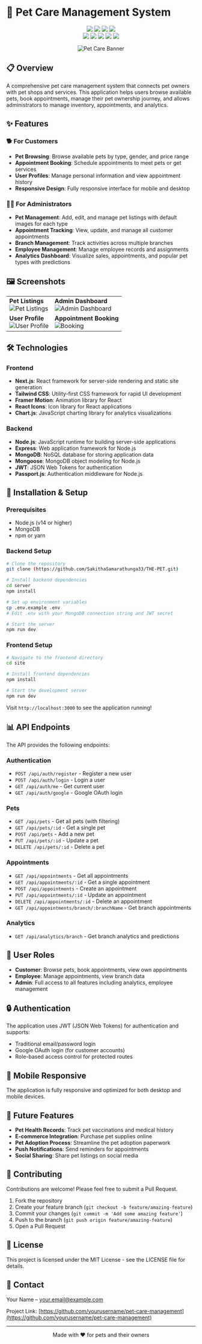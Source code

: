# 🐾 Pet Care Management System

<div align="center">
  <img src="https://img.shields.io/badge/version-1.0.0-blue.svg?cacheSeconds=2592000" />
  <img src="https://img.shields.io/badge/license-MIT-yellow.svg" />
  <img src="https://img.shields.io/badge/node-%3E%3D%2014.0.0-green.svg" />
  <img src="https://img.shields.io/badge/made%20with-love-red.svg" />
  <br />
  <img src="https://img.shields.io/badge/react-%2320232a.svg?style=for-the-badge&logo=react&logoColor=%2361DAFB" />
  <img src="https://img.shields.io/badge/next.js-%23000000.svg?style=for-the-badge&logo=next.js&logoColor=white" />
  <img src="https://img.shields.io/badge/tailwindcss-%2338B2AC.svg?style=for-the-badge&logo=tailwind-css&logoColor=white" />
  <img src="https://img.shields.io/badge/mongodb-%234ea94b.svg?style=for-the-badge&logo=mongodb&logoColor=white" />
  <img src="https://img.shields.io/badge/express.js-%23404d59.svg?style=for-the-badge&logo=express&logoColor=%2361DAFB" />
</div>

<p align="center">
  <img src="https://images.unsplash.com/photo-1444212477490-ca407925329e?ixlib=rb-4.0.3&auto=format&fit=crop&w=1200&h=400&q=80" alt="Pet Care Banner" />
</p>

## 📋 Overview

A comprehensive pet care management system that connects pet owners with pet shops and services. This application helps users browse available pets, book appointments, manage their pet ownership journey, and allows administrators to manage inventory, appointments, and analytics.

## ✨ Features

### 🐕 For Customers
- **Pet Browsing**: Browse available pets by type, gender, and price range
- **Appointment Booking**: Schedule appointments to meet pets or get services
- **User Profiles**: Manage personal information and view appointment history
- **Responsive Design**: Fully responsive interface for mobile and desktop

### 👨‍💼 For Administrators
- **Pet Management**: Add, edit, and manage pet listings with default images for each type
- **Appointment Tracking**: View, update, and manage all customer appointments
- **Branch Management**: Track activities across multiple branches
- **Employee Management**: Manage employee records and assignments
- **Analytics Dashboard**: Visualize sales, appointments, and popular pet types with predictions

## 🖼️ Screenshots

<table>
  <tr>
    <td>
      <strong>Pet Listings</strong><br>
      <img src="https://images.unsplash.com/photo-1526336024174-e58f5cdd8e13?ixlib=rb-4.0.3&auto=format&fit=crop&w=500&h=300&q=80" alt="Pet Listings" />
    </td>
    <td>
      <strong>Admin Dashboard</strong><br>
      <img src="https://images.unsplash.com/photo-1551288049-bebda4e38f71?ixlib=rb-4.0.3&auto=format&fit=crop&w=500&h=300&q=80" alt="Admin Dashboard" />
    </td>
  </tr>
  <tr>
    <td>
      <strong>User Profile</strong><br>
      <img src="https://images.unsplash.com/photo-1537151625747-768eb6cf92b2?ixlib=rb-4.0.3&auto=format&fit=crop&w=500&h=300&q=80" alt="User Profile" />
    </td>
    <td>
      <strong>Appointment Booking</strong><br>
      <img src="https://images.unsplash.com/photo-1516371535707-512a1e83bb9a?ixlib=rb-4.0.3&auto=format&fit=crop&w=500&h=300&q=80" alt="Booking" />
    </td>
  </tr>
</table>

## 🛠️ Technologies

### Frontend
- **Next.js**: React framework for server-side rendering and static site generation
- **Tailwind CSS**: Utility-first CSS framework for rapid UI development
- **Framer Motion**: Animation library for React
- **React Icons**: Icon library for React applications
- **Chart.js**: JavaScript charting library for analytics visualizations

### Backend
- **Node.js**: JavaScript runtime for building server-side applications
- **Express**: Web application framework for Node.js
- **MongoDB**: NoSQL database for storing application data
- **Mongoose**: MongoDB object modeling for Node.js
- **JWT**: JSON Web Tokens for authentication
- **Passport.js**: Authentication middleware for Node.js

## 🚀 Installation & Setup

### Prerequisites
- Node.js (v14 or higher)
- MongoDB
- npm or yarn

### Backend Setup
```bash
# Clone the repository
git clone (https://github.com/SakithaSamarathunga33/THE-PET.git)

# Install backend dependencies
cd server
npm install

# Set up environment variables
cp .env.example .env
# Edit .env with your MongoDB connection string and JWT secret

# Start the server
npm run dev
```

### Frontend Setup
```bash
# Navigate to the frontend directory
cd site

# Install frontend dependencies
npm install

# Start the development server
npm run dev
```

Visit `http://localhost:3000` to see the application running!

## 📊 API Endpoints

The API provides the following endpoints:

### Authentication
- `POST /api/auth/register` - Register a new user
- `POST /api/auth/login` - Login a user
- `GET /api/auth/me` - Get current user
- `GET /api/auth/google` - Google OAuth login

### Pets
- `GET /api/pets` - Get all pets (with filtering)
- `GET /api/pets/:id` - Get a single pet
- `POST /api/pets` - Add a new pet
- `PUT /api/pets/:id` - Update a pet
- `DELETE /api/pets/:id` - Delete a pet

### Appointments
- `GET /api/appointments` - Get all appointments
- `GET /api/appointments/:id` - Get a single appointment
- `POST /api/appointments` - Create an appointment
- `PUT /api/appointments/:id` - Update an appointment
- `DELETE /api/appointments/:id` - Delete an appointment
- `GET /api/appointments/branch/:branchName` - Get branch appointments

### Analytics
- `GET /api/analytics/branch` - Get branch analytics and predictions

## 👥 User Roles

- **Customer**: Browse pets, book appointments, view own appointments
- **Employee**: Manage appointments, view branch data
- **Admin**: Full access to all features including analytics, employee management

## 🔒 Authentication

The application uses JWT (JSON Web Tokens) for authentication and supports:
- Traditional email/password login
- Google OAuth login (for customer accounts)
- Role-based access control for protected routes

## 📱 Mobile Responsive

The application is fully responsive and optimized for both desktop and mobile devices.

## 🔮 Future Features

- **Pet Health Records**: Track pet vaccinations and medical history
- **E-commerce Integration**: Purchase pet supplies online
- **Pet Adoption Process**: Streamline the pet adoption paperwork
- **Push Notifications**: Send reminders for appointments
- **Social Sharing**: Share pet listings on social media

## 🤝 Contributing

Contributions are welcome! Please feel free to submit a Pull Request.

1. Fork the repository
2. Create your feature branch (`git checkout -b feature/amazing-feature`)
3. Commit your changes (`git commit -m 'Add some amazing feature'`)
4. Push to the branch (`git push origin feature/amazing-feature`)
5. Open a Pull Request

## 📄 License

This project is licensed under the MIT License - see the LICENSE file for details.

## 📧 Contact

Your Name – your.email@example.com

Project Link: [https://github.com/yourusername/pet-care-management](https://github.com/yourusername/pet-care-management)

---

<p align="center">Made with ❤️ for pets and their owners</p> 
